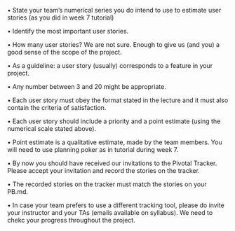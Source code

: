 • State your team’s numerical series you do intend to use to estimate user stories (as you did in week 7
tutorial)

• Identify the most important user stories.

• How many user stories? We are not sure. Enough to give us (and you) a good sense of the scope of
the project.

• As a guideline: a user story (usually) corresponds to a feature in your project.

• Any number between 3 and 20 might be appropriate.

• Each user story must obey the format stated in the lecture and it must also contain the criteria of
satisfaction.

• Each user story should include a priority and a point estimate (using the numerical scale stated above).

• Point estimate is a qualitative estimate, made by the team members. You will need to use planning
poker as in tutorial during week 7.

• By now you should have received our invitations to the Pivotal Tracker. Please accept your invitation
and record the stories on the tracker.

• The recorded stories on the tracker must match the stories on your PB.md.

• In case your team prefers to use a different tracking tool, please do invite your instructor and your
TAs (emails available on syllabus). We need to chekc your progress throughout the project.
